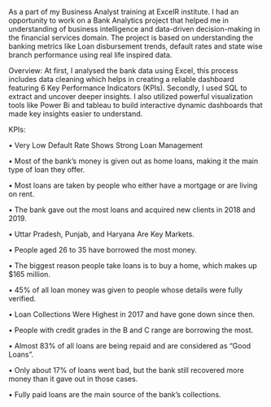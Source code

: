 As a part of my Business Analyst training at ExcelR institute. I had an opportunity to work on a Bank Analytics project that helped me in understanding of business intelligence and data-driven decision-making in the financial services domain. The project is based on understanding the banking metrics like Loan disbursement trends, default rates and state wise branch performance using real life inspired data.

Overview:
At first, I analysed the bank data using Excel, this process includes data cleaning which helps in creating a reliable dashboard featuring 6 Key Performance Indicators (KPIs). Secondly, I used SQL to extract and uncover deeper insights. I also utilized powerful visualization tools like Power Bi and tableau to build interactive dynamic dashboards that made key insights easier to understand.

KPIs:

•	Very Low Default Rate Shows Strong Loan Management

•	Most of the bank’s money is given out as home loans, making it the main type of loan they offer.

•	Most loans are taken by people who either have a mortgage or are living on rent.

•	The bank gave out the most loans and acquired new clients in 2018 and 2019.

•	Uttar Pradesh, Punjab, and Haryana Are Key Markets.

•	People aged 26 to 35 have borrowed the most money.

•	The biggest reason people take loans is to buy a home, which makes up $165 million.

•	45% of all loan money was given to people whose details were fully verified.

•	Loan Collections Were Highest in 2017 and have gone down since then.

•	People with credit grades in the B and C range are borrowing the most.

•	Almost 83% of all loans are being repaid and are considered as “Good Loans”.

•	Only about 17% of loans went bad, but the bank still recovered more money than it gave out in those cases.

•	Fully paid loans are the main source of the bank’s collections.

